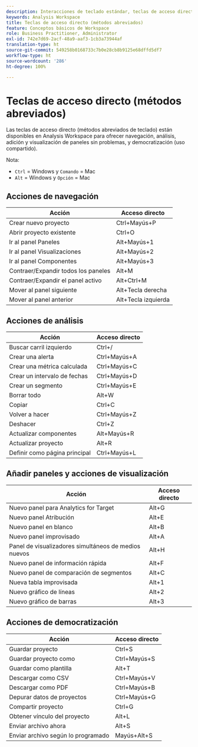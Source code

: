 ```yaml
---
description: Interacciones de teclado estándar, teclas de acceso directo y comportamientos de apuntar y hacer clic disponibles en Analysis Workspace.
keywords: Analysis Workspace
title: Teclas de acceso directo (métodos abreviados)
feature: Conceptos básicos de Workspace
role: Business Practitioner, Administrator
exl-id: 742e7d69-2acf-48a9-aaf3-1cb3a73944af
translation-type: ht
source-git-commit: 549258b0168733c7b0e28cb8b9125e68dffd5df7
workflow-type: ht
source-wordcount: '286'
ht-degree: 100%

---
```


# Teclas de acceso directo (métodos abreviados)

Las teclas de acceso directo (métodos abreviados de teclado) están disponibles en Analysis Workspace para ofrecer navegación, análisis, adición y visualización de paneles sin problemas, y democratización (uso compartido).

Nota:

* `Ctrl` = Windows y `Comando` = Mac
* `Alt` = Windows y `Opción` = Mac

## Acciones de navegación

| Acción | Acceso directo |
| --- | --- |
| Crear nuevo proyecto | Ctrl+Mayús+P |
| Abrir proyecto existente | Ctrl+O |
| Ir al panel Paneles | Alt+Mayús+1 |
| Ir al panel Visualizaciones | Alt+Mayús+2 |
| Ir al panel Componentes | Alt+Mayús+3 |
| Contraer/Expandir todos los paneles | Alt+M |
| Contraer/Expandir el panel activo | Alt+Ctrl+M |
| Mover al panel siguiente | Alt+Tecla derecha |
| Mover al panel anterior | Alt+Tecla izquierda |

## Acciones de análisis

| Acción | Acceso directo |
| --- | --- |
| Buscar carril izquierdo | Ctrl+/ |
| Crear una alerta | Ctrl+Mayús+A |
| Crear una métrica calculada | Ctrl+Mayús+C |
| Crear un intervalo de fechas | Ctrl+Mayús+D |
| Crear un segmento | Ctrl+Mayús+E |
| Borrar todo | Alt+W |
| Copiar | Ctrl+C |
| Volver a hacer | Ctrl+Mayús+Z |
| Deshacer | Ctrl+Z |
| Actualizar componentes | Alt+Mayús+R |
| Actualizar proyecto | Alt+R |
| Definir como página principal | Ctrl+Mayús+L |

## Añadir paneles y acciones de visualización

| Acción | Acceso directo |
| ---|---|
| Nuevo panel para Analytics for Target | Alt+G |
| Nuevo panel Atribución | Alt+E |
| Nuevo panel en blanco | Alt+B |
| Nuevo panel improvisado | Alt+A |
| Panel de visualizadores simultáneos de medios nuevos | Alt+H |
| Nuevo panel de información rápida | Alt+F |
| Nuevo panel de comparación de segmentos | Alt+C |
| Nueva tabla improvisada | Alt+1 |
| Nuevo gráfico de líneas | Alt+2 |
| Nuevo gráfico de barras | Alt+3 |

## Acciones de democratización

| Acción | Acceso directo |
| --- | --- |
| Guardar proyecto | Ctrl+S |
| Guardar proyecto como | Ctrl+Mayús+S |
| Guardar como plantilla | Alt+T |
| Descargar como CSV | Ctrl+Mayús+V |
| Descargar como PDF | Ctrl+Mayús+B |
| Depurar datos de proyectos | Ctrl+Mayús+G |
| Compartir proyecto | Ctrl+G |
| Obtener vínculo del proyecto | Alt+L |
| Enviar archivo ahora | Alt+S |
| Enviar archivo según lo programado | Mayús+Alt+S |
